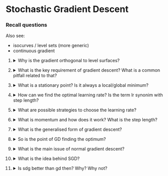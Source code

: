 # Stochastic Gradient Descent

### Recall questions

Also see:
- isocurves / level sets (more generic)
- continuous gradient

1. <details markdown=1><summary markdown="span"> Why is the gradient orthogonal to level surfaces? </summary>
    
    \
    The ==directional derivative is zero along isocurves==. In fact, the function value does not change on the isocurve, so it makes sense that the derivative (gradient) is 0. \
    The directional derivative can be computed as the product of the gradient with the vector and since the result is 0, they are clearly orthogonal.
    ![](../../../DEEP/sgd1.png)
  
</details>


2. <details markdown=1><summary markdown="span"> What is the key requirement of gradient descent? What is a common pitfall related to that? </summary>
    
    \
    ==GD requires $f$ to be differentiable at all points==. 
    Note that if $f$ has partial (or even directional derivatives) it is not necessarily differentiable, while if $f$ has a ==continuous gradient it is==.

</details>

3. <details markdown=1><summary markdown="span">  What is a stationary point? Is it always a local/global minimum? </summary>
    
    \
    A stationary point is a point for which $x^{t+1} = x^t$, as $\alpha \nabla f(x^t) \to 0$ \
    It is not necessarily the local minimum, and it does not imply the existance of the global minimum.
    
</details>

4. <details markdown=1><summary markdown="span"> How can we find the optimal learning rate? Is the term lr synonim with step length?</summary>
    
    \
    Optimal values can be found via ==line search algorithms==, however in practice we do something else (next question). \
    No, step length refers to $\alpha || \nabla f||$
    ![](../../../DEEP/sgd2.png)

</details>

5. <details markdown=1><summary markdown="span"> What are possible strategies to choose the learning rate? </summary>
    
    \
    The learning rate can be ==adaptive or follow a schedule==. For instance, it can decrease according to a decay parameter $\rho$. 
    ![](../../../DEEP/sgd3.png) \
    (Not sure about the graphs)
  
</details>

6. <details markdown=1><summary markdown="span"> What is momentum and how does it work? What is the step length?</summary>
    
    \
    The idea of momentum is to accumulate past gradients "energy". It is expressed as:
    ![](../../../DEEP/sgd4.png)

    Step lenght $\alpha$ how aligned is the sequence of gradients and it is $\frac{1}{1 - \lambda} \alpha ||\nabla f||$
    
</details>

7. <details markdown=1><summary markdown="span"> What is the generalised form of gradient descent? </summary>
    
    \
    ![](../../../DEEP/sgd5.png) 
    
    We can also have $\Gamma$ be a diagonal matrix.
    
</details>

8. <details markdown=1><summary markdown="span"> So is the point of GD finding the optimum? </summary>
    
    \
    While it is a good technique to find a local minimum and potentially the global one, ==we are not interested in finding the global minimum== (necessarily).
    
</details>

9. <details markdown=1><summary markdown="span"> What is the main issue of normal gradient descent? </summary>
    
    \
    In normal GD, we ==compute the loss on each training sample==. With ==many samples and many parameters== this quickly becomes computationally expensive!
  
    
</details>

10. <details markdown=1><summary markdown="span"> What is the idea behind SGD? </summary>
    
    \
    We use a small batch as representative of the entire dataset and compute the loss on that batch.
    ![](../../../DEEP/sgd7.png)
    
</details>

11. <details markdown=1><summary markdown="span"> Is sdg better than gd then? Why? Why not? </summary>
    
    \
    It depends (as usual)!
    ![](../../../DEEP/sgd6.png)

</details>